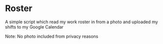 # Roster

A simple script which read my work roster in from a photo and uploaded my shifts to my Google Calendar

Note: No photo included from privacy reasons